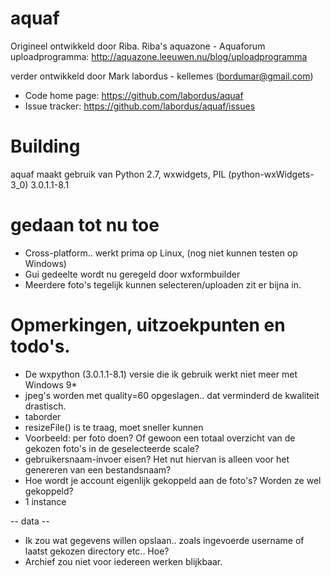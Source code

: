 aquaf
=====

Origineel ontwikkeld door Riba.
Riba's aquazone - Aquaforum uploadprogramma: http://aquazone.leeuwen.nu/blog/uploadprogramma

verder ontwikkeld door Mark labordus - kellemes (bordumar@gmail.com)

* Code home page: https://github.com/labordus/aquaf
* Issue tracker: https://github.com/labordus/aquaf/issues

# Building

aquaf maakt gebruik van Python 2.7, wxwidgets, PIL
(python-wxWidgets-3_0) 3.0.1.1-8.1

# gedaan tot nu toe
- Cross-platform.. werkt prima op Linux, (nog niet kunnen testen op Windows)
- Gui gedeelte wordt nu geregeld door wxformbuilder
- Meerdere foto's tegelijk kunnen selecteren/uploaden zit er bijna in.

# Opmerkingen, uitzoekpunten en todo's.

- De wxpython (3.0.1.1-8.1) versie die ik gebruik werkt niet meer met Windows 9*
- jpeg's worden met quality=60 opgeslagen.. dat verminderd de kwaliteit drastisch.
- taborder
- resizeFile() is te traag, moet sneller kunnen
- Voorbeeld: per foto doen? Of gewoon een totaal overzicht van de gekozen foto's in de geselecteerde scale?
- gebruikersnaam-invoer eisen? Het nut hiervan is alleen voor het genereren van een bestandsnaam?
- Hoe wordt je account eigenlijk gekoppeld aan de foto's? Worden ze wel gekoppeld?
- 1 instance

-- data --
- Ik zou wat gegevens willen opslaan.. zoals ingevoerde username of laatst gekozen directory etc.. Hoe?
- Archief zou niet voor iedereen werken blijkbaar.


